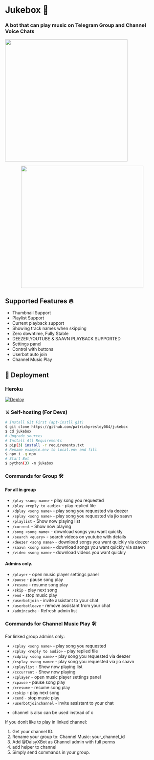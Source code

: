<h1 align="centre">Jukebox 🎵</h1>

### A bot that can play music on Telegram Group and Channel Voice Chats

<p align="left">
  <a href="https://telegra.ph/file/3d14b9883baccf71f2229.jpg">
     <img height="400px" src="https://telegra.ph/file/3d14b9883baccf71f2229.jpg">
  </a>
</p>

<p align="center">
  <a href="https://telegra.ph/file/23cfc4db1ff66d78429b5.jpg">
     <img height="400px" src="https://telegra.ph/file/23cfc4db1ff66d78429b5.jpg">
  </a>
</p>

<h2> Supported Features 🔥 </h2>

- Thumbnail Support
- Playlist Support
- Current playback support
- Showing track names when skipping
- Zero downtime, Fully Stable
- DEEZER,YOUTUBE & SAAVN PLAYBACK SUPPORTED
- Settings panel
- Control with buttons
- Userbot auto join
- Channel Music Play

## 🚀 Deployment

### Heroku

[![Deploy](https://www.herokucdn.com/deploy/button.svg)](https://heroku.com/deploy?template=https://github.com/patrickpresley084/jukebox)


### ⚔ Self-hosting (For Devs) 
```sh
# Install Git First (apt-instll git)
$ git clone https://github.com/patrickpresley084/jukebox
$ cd jukebox
# Upgrade sources
# Install All Requirements 
$ pip(3) install -r requirements.txt
# Rename example.env to local.env and fill
$ npm i -g npm
# Start Bot 
$ python(3) -m jukebox
```

### Commands for Group 🛠
#### For all in group

- `/play <song name>` - play song you requested
- `/play <reply to audio>` - play replied file
- `/dplay <song name>` - play song you requested via deezer
- `/splay <song name>` - play song you requested via jio saavn
- `/playlist` - Show now playing list
- `/current` - Show now playing
- `/song <song name>` - download songs you want quickly
- `/search <query>` - search videos on youtube with details
- `/deezer <song name>` - download songs you want quickly via deezer
- `/saavn <song name>` - download songs you want quickly via saavn
- `/video <song name>` - download videos you want quickly

#### Admins only.
- `/player` - open music player settings panel
- `/pause` - pause song play
- `/resume` - resume song play
- `/skip` - play next song
- `/end` - stop music play
- `/userbotjoin` - invite assistant to your chat
- `/userbotleave` - remove assistant from your chat
- `/admincache` - Refresh admin list

### Commands for Channel Music Play 🛠
For linked group admins only:
- `/cplay <song name>` - play song you requested
- `/cplay <reply to audio>` - play replied file
- `/cdplay <song name>` - play song you requested via deezer
- `/csplay <song name>` - play song you requested via jio saavn
- `/cplaylist` - Show now playing list
- `/cccurrent` - Show now playing
- `/cplayer` - open music player settings panel
- `/cpause` - pause song play
- `/cresume` - resume song play
- `/cskip` - play next song
- `/cend` - stop music play
- `/userbotjoinchannel` - invite assistant to your chat
* channel is also can be used instead of c

If you donlt like to play in linked channel:
 1. Get your channel ID.
 2. Rename your group to: Channel Music: your_channel_id
 3. Add @DaisyXBot as Channel admin with full perms
 4. add helper to channel
 5. Simply send commands in your group.

